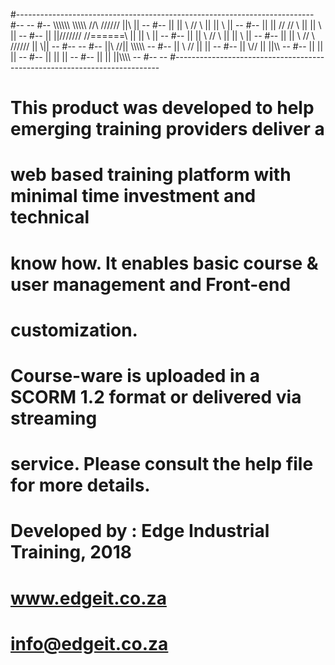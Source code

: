 #--------------------------------------------------------------------------
#--                                                                      --
#-- \\\\\\\\\\\\    \\\\\\\\\          //\\       //////  ||\\     ||    --
#--      ||          ||      \\       //  \\        ||    || \\    ||    --
#--      ||          ||      //      //    \\       ||    ||  \\   ||    --
#--      ||          ||///////      //======\\      ||    ||   \\  ||    --
#--      ||          ||   \\       //        \\     ||    ||    \\ ||    --
#--      ||          ||    \\     //          \\  //////  ||     \\||    --
#--                                                                      --
#--                  ||\\    //||  \\\\\\\\\\                            --
#--                  || \\  // ||  ||                                    --
#--                  ||  \\//  ||  ||\\\\                                --
#--                  ||        ||  ||                                    --
#--                  ||        ||  ||                                    --
#--                  ||        ||  ||\\\\\\\\                            --
#--                                                                      --
#--------------------------------------------------------------------------

# This product was developed to help emerging training providers deliver a
# web based training platform with minimal time investment and technical 
# know how. It enables basic course & user management and Front-end 
# customization. 

# Course-ware is uploaded in a SCORM 1.2 format or delivered via streaming
# service. Please consult the help file for more details.

# Developed by : Edge Industrial Training, 2018
#                www.edgeit.co.za
#                info@edgeit.co.za
